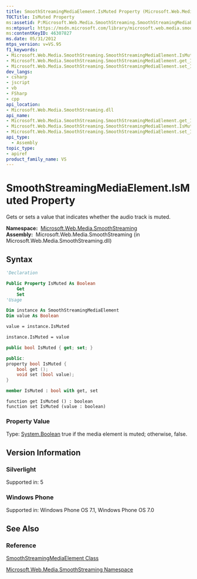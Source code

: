 ```yaml
---
title: SmoothStreamingMediaElement.IsMuted Property (Microsoft.Web.Media.SmoothStreaming)
TOCTitle: IsMuted Property
ms:assetid: P:Microsoft.Web.Media.SmoothStreaming.SmoothStreamingMediaElement.IsMuted
ms:mtpsurl: https://msdn.microsoft.com/library/microsoft.web.media.smoothstreaming.smoothstreamingmediaelement.ismuted(v=VS.95)
ms:contentKeyID: 46307827
ms.date: 05/31/2012
mtps_version: v=VS.95
f1_keywords:
- Microsoft.Web.Media.SmoothStreaming.SmoothStreamingMediaElement.IsMuted
- Microsoft.Web.Media.SmoothStreaming.SmoothStreamingMediaElement.get_IsMuted
- Microsoft.Web.Media.SmoothStreaming.SmoothStreamingMediaElement.set_IsMuted
dev_langs:
- csharp
- jscript
- vb
- FSharp
- cpp
api_location:
- Microsoft.Web.Media.SmoothStreaming.dll
api_name:
- Microsoft.Web.Media.SmoothStreaming.SmoothStreamingMediaElement.get_IsMuted
- Microsoft.Web.Media.SmoothStreaming.SmoothStreamingMediaElement.IsMuted
- Microsoft.Web.Media.SmoothStreaming.SmoothStreamingMediaElement.set_IsMuted
api_type:
  - Assembly
topic_type:
- apiref
product_family_name: VS
---
```


# SmoothStreamingMediaElement.IsMuted Property

Gets or sets a value that indicates whether the audio track is muted.

**Namespace:**  [Microsoft.Web.Media.SmoothStreaming](microsoft-web-media-smoothstreaming-namespace_1.md)  
**Assembly:**  Microsoft.Web.Media.SmoothStreaming (in Microsoft.Web.Media.SmoothStreaming.dll)

## Syntax

```vb
'Declaration

Public Property IsMuted As Boolean
    Get
    Set
'Usage

Dim instance As SmoothStreamingMediaElement
Dim value As Boolean

value = instance.IsMuted

instance.IsMuted = value
```

```csharp
public bool IsMuted { get; set; }
```

```cpp
public:
property bool IsMuted {
    bool get ();
    void set (bool value);
}
```

``` fsharp
member IsMuted : bool with get, set
```

```jscript
function get IsMuted () : boolean
function set IsMuted (value : boolean)
```

### Property Value

Type: [System.Boolean](https://msdn.microsoft.com/library/a28wyd50\(v=vs.95\))  
true if the media element is muted; otherwise, false.

## Version Information

### Silverlight

Supported in: 5  

### Windows Phone

Supported in: Windows Phone OS 7.1, Windows Phone OS 7.0  

## See Also

### Reference

[SmoothStreamingMediaElement Class](smoothstreamingmediaelement-class-microsoft-web-media-smoothstreaming_1.md)

[Microsoft.Web.Media.SmoothStreaming Namespace](microsoft-web-media-smoothstreaming-namespace_1.md)

